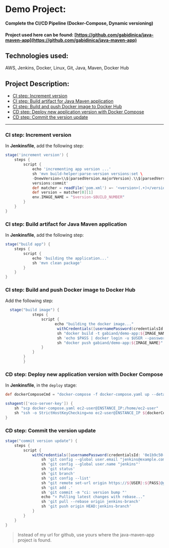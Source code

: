 # Demo Project:  
**Complete the CI/CD Pipeline (Docker-Compose, Dynamic versioning)**  

#### Project used here can be found: [https://github.com/gabidinica/java-maven-app](https://github.com/gabidinica/java-maven-app)


## Technologies used:
AWS, Jenkins, Docker, Linux, Git, Java, Maven, Docker Hub  

## Project Description:
- [CI step: Increment version](#ci-step-increment-version)  
- [CI step: Build artifact for Java Maven application](#ci-step-build-artifact-for-java-maven-application)  
- [CI step: Build and push Docker image to Docker Hub](#ci-step-build-and-push-docker-image-to-docker-hub)  
- [CD step: Deploy new application version with Docker Compose](#cd-step-deploy-new-application-version-with-docker-compose)  
- [CD step: Commit the version update](#cd-step-commit-the-version-update)  

---

### CI step: Increment version

In **Jenkinsfile**, add the following step:  

```groovy
stage('increment version') {
    steps {
        script {
            echo 'incrementing app version ...'
            sh 'mvn build-helper:parse-version versions:set \
            -DnewVersion=\\${parsedVersion.majorVersion}.\\${parsedVersion.minorVersion}.\\${parsedVersion.nextIncrementalVersion} \
            versions:commit'
            def matcher = readFile('pom.xml') =~ '<version>(.+)</version>'
            def version = matcher[0][1]
            env.IMAGE_NAME = "$version-$BUILD_NUMBER"
        }
    }
}
```

### CI step: Build artifact for Java Maven application

In **Jenkinsfile**, add the following step:
```groovy
stage("build app") {
    steps {
        script {
            echo 'building the application...'
            sh 'mvn clean package'
        }
    }
}
```

### CI step: Build and push Docker image to Docker Hub

Add the following step:

```groovy
  stage("build image") {
            steps {
                script {
                      echo "building the docker image..."
                       withCredentials([usernamePassword(credentialsId: 'dockerhub', passwordVariable: 'PASS', usernameVariable: 'USER')]) {
                       sh "docker build -t gabiand/demo-app:${IMAGE_NAME} ."
                       sh 'echo $PASS | docker login -u $USER --password-stdin'
                       sh "docker push gabiand/demo-app:${IMAGE_NAME}"
                }
            }
        }
        }
```

### CD step: Deploy new application version with Docker Compose

In **Jenkinsfile**, in the `deploy` stage:  

```groovy
def dockerComposeCmd = "docker-compose -f docker-compose.yaml up --detach"

sshagent(['eco-server-key']) {
    sh "scp docker-compose.yaml ec2-user@INSTANCE_IP:/home/ec2-user"
    sh "ssh -o StrictHostKeyChecking=no ec2-user@INSTANCE_IP ${dockerComposeCmd}"
}
```

### CD step: Commit the version update

```groovy
stage("commit version update") {
    steps {
        script {
            withCredentials([usernamePassword(credentialsId: '0e1b9c50-4389-48d2-bc25-7efeb014364b', passwordVariable: 'PASS', usernameVariable: 'USER')]) {
                sh 'git config --global user.email "jenkins@example.com"'
                sh 'git config --global user.name "jenkins"'
                sh 'git status'
                sh 'git branch'
                sh 'git config --list'
                sh "git remote set-url origin https://${USER}:${PASS}@github.com/gabidinica/java-maven-app.git"
                sh 'git add .'
                sh 'git commit -m "ci: version bump "'
                echo "⬇️ Pulling latest changes with rebase..."
                sh 'git pull --rebase origin jenkins-branch'
                sh 'git push origin HEAD:jenkins-branch'
            }
        }
    }
}
```

> Instead of my url for github, use yours where the java-maven-app project is found.
